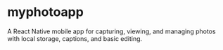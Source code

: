 # myphotoapp
A React Native mobile app for capturing, viewing, and managing photos with local storage, captions, and basic editing.
